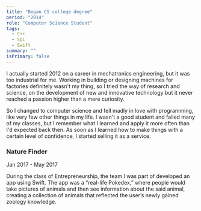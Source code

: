 ```yaml
---
title: "Began CS college degree"
period: "2014"
role: "Computer Science Student"
tags: 
  - C++
  - SQL
  - Swift
summary: ""
isPrimary: false
---
```

I actually started 2012 on a career in mechatronics engineering, but it was too industrial for me. Working in building or designing machines for factories definitely wasn't my thing, so I tried the way of research and science, on the development of new and innovative technology but it never reached a passion higher than a mere curiosity. 

So I changed to computer science and fell madly in love with programming, like very few other things in my life. I wasn't a good student and failed many of my classes, but I remember what I learned and apply it more often than I'd expected back then. As soon as I learned how to make things with a certain level of confidence, I started selling it as a service.

### Nature Finder
Jan 2017 - May 2017

During the class of Entrepreneurship, the team I was part of developed an app using Swift. The app was a “real-life Pokedex,” where people would take pictures of animals and then see information about the said animal, creating a collection of animals that reflected the user’s newly gained zoology knowledge.
